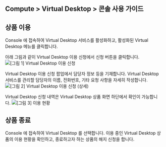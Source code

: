 ## Compute > Virtual Desktop > 콘솔 사용 가이드

## 상품 이용 
Console 에 접속하여 Virtual Desktop 서비스를 활성화하고, 활성화된 Virtual Desktop 메뉴를 클릭합니다. 

아래 그림과 같이 Virtual Desktop 이용 신청에서 신청 버튼을 클릭합니다. 
![[그림 1] Virtual Desktop 이용 신청](http://static.toastoven.net/prod_virtualdesktop/console_001.png)

Virtual Desktop 이용 신청 팝업에서 담당자 정보 등을 기재합니다.
Virtual Desktop 서비스를 관리할 담당자의 이름, 전화번호, 기타 요청 사항을 자세히 작성합니다.
![[그림 2] Virtual Desktop 이용 신청 (상세)](http://static.toastoven.net/prod_virtualdesktop/console_002.png)


Virtual Desktop 신청 내역은 Virtual Desktop 상품 화면 하단에서 확인이 가능합니다.
![[그림 3] 이용 현황](http://static.toastoven.net/prod_virtualdesktop/console_003.png)

## 상품 종료 
Console 에 접속하여 Virtual Desktop 를 선택합니다.
이용 중인 Virtual Desktop 상품의 이용 현황을 확인하고, 종료하고자 하는 상품의 해지 신청을 합니다.